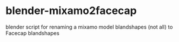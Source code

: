 # blender-mixamo2facecap
blender script for renaming a mixamo model blandshapes (not all) to Facecap blandshapes 
